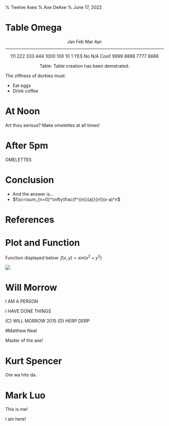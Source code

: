 % Twelve Axes
% Axe DeAxe
% June 17, 2022

# Table Omega


<center>

  Jan       Feb     Mar          Apr
-------     ------ ----------   -------
   111       222       333        444
  1000       100       10          1
  YES        No       N/A          Cool!
  9999       8888    7777          6666


Table: Table creation has been demstrated.

</center>

The ziffness of dorkies must:

- Eat eggs
- Drink coffee

# At Noon

Art thou serious? Make omelettes at all times!

# After 5pm

OMELETTES

# Conclusion

- And the answer is...
- $f(x)=\sum_{n=0}^\infty\frac{f^{(n)}(a)}{n!}(x-a)^n$

# References


# Plot and Function

Function displayed below:
$f(x,y)=sin(x^2+y^2)$

<img align=center src="../img/plot/plot1.png">

# Will Morrow

I AM A PERSON

I HAVE DONE THINGS

(C) WILL MORROW 2015
(D) HERP DERP

#Matthew Neal

Master of the axe!

# Kurt Spencer

Ore wa hito da.

# Mark Luo

This is me!

I am here!

